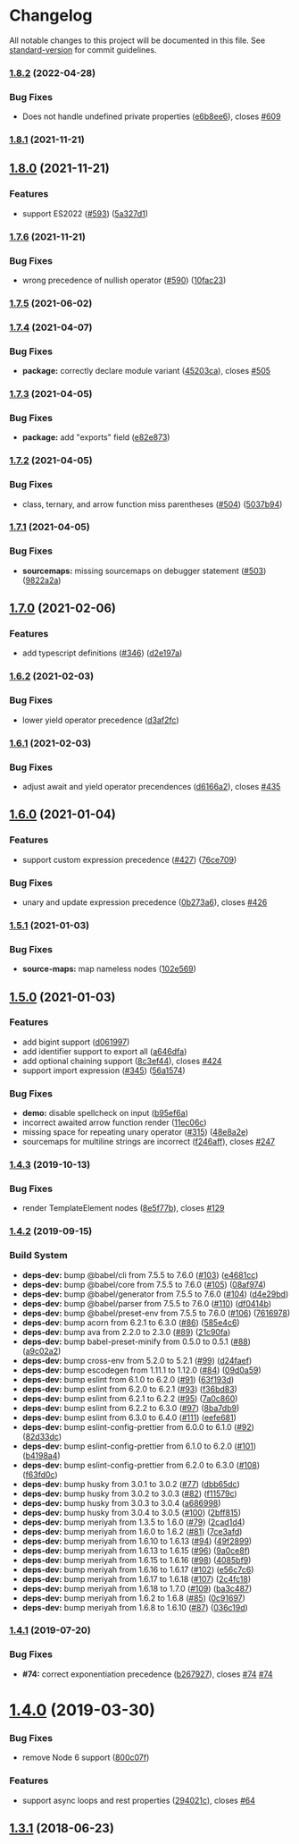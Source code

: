 # Changelog

All notable changes to this project will be documented in this file. See [standard-version](https://github.com/conventional-changelog/standard-version) for commit guidelines.

### [1.8.2](https://github.com/davidbonnet/astring/compare/v1.8.1...v1.8.2) (2022-04-28)


### Bug Fixes

* Does not handle undefined private properties ([e6b8ee6](https://github.com/davidbonnet/astring/commit/e6b8ee645d0e9fa3cc6ff4bb30d2a15e2289a88b)), closes [#609](https://github.com/davidbonnet/astring/issues/609)

### [1.8.1](https://github.com/davidbonnet/astring/compare/v1.8.0...v1.8.1) (2021-11-21)

## [1.8.0](https://github.com/davidbonnet/astring/compare/v1.7.6...v1.8.0) (2021-11-21)


### Features

* support ES2022 ([#593](https://github.com/davidbonnet/astring/issues/593)) ([5a327d1](https://github.com/davidbonnet/astring/commit/5a327d1425cdd620377fb52b987880f8af461b62))

### [1.7.6](https://github.com/davidbonnet/astring/compare/v1.7.5...v1.7.6) (2021-11-21)


### Bug Fixes

* wrong precedence of nullish operator ([#590](https://github.com/davidbonnet/astring/issues/590)) ([10fac23](https://github.com/davidbonnet/astring/commit/10fac23a010feedb26d3baaf0e74e2311504e846))

### [1.7.5](https://github.com/davidbonnet/astring/compare/v1.7.4...v1.7.5) (2021-06-02)

### [1.7.4](https://github.com/davidbonnet/astring/compare/v1.7.3...v1.7.4) (2021-04-07)


### Bug Fixes

* **package:** correctly declare module variant ([45203ca](https://github.com/davidbonnet/astring/commit/45203ca5bdd0307cfa3ed9a838d59718de84c6b5)), closes [#505](https://github.com/davidbonnet/astring/issues/505)

### [1.7.3](https://github.com/davidbonnet/astring/compare/v1.7.2...v1.7.3) (2021-04-05)


### Bug Fixes

* **package:** add "exports" field ([e82e873](https://github.com/davidbonnet/astring/commit/e82e87312f51c2cfa1a3c1104091a30352023bc5))

### [1.7.2](https://github.com/davidbonnet/astring/compare/v1.7.1...v1.7.2) (2021-04-05)


### Bug Fixes

* class, ternary, and arrow function miss parentheses ([#504](https://github.com/davidbonnet/astring/issues/504)) ([5037b94](https://github.com/davidbonnet/astring/commit/5037b94b3a447be7d42ae9edeb1e50ef2b2b776c))

### [1.7.1](https://github.com/davidbonnet/astring/compare/v1.7.0...v1.7.1) (2021-04-05)


### Bug Fixes

* **sourcemaps:** missing sourcemaps on debugger statement ([#503](https://github.com/davidbonnet/astring/issues/503)) ([9822a2a](https://github.com/davidbonnet/astring/commit/9822a2a4432ff957ef18c5959f3c71d10f0e361d))

## [1.7.0](https://github.com/davidbonnet/astring/compare/v1.6.2...v1.7.0) (2021-02-06)


### Features

* add typescript definitions ([#346](https://github.com/davidbonnet/astring/issues/346)) ([d2e197a](https://github.com/davidbonnet/astring/commit/d2e197a6b82efeeffc2d7a6fa2f16295c54c8dea))

### [1.6.2](https://github.com/davidbonnet/astring/compare/v1.6.1...v1.6.2) (2021-02-03)


### Bug Fixes

* lower yield operator precedence ([d3af2fc](https://github.com/davidbonnet/astring/commit/d3af2fcd8096401b5618a7e479bfb5b25e129eed))

### [1.6.1](https://github.com/davidbonnet/astring/compare/v1.6.0...v1.6.1) (2021-02-03)


### Bug Fixes

* adjust await and yield operator precendences ([d6166a2](https://github.com/davidbonnet/astring/commit/d6166a256f8e6f1071440b7469b786c18ddf252f)), closes [#435](https://github.com/davidbonnet/astring/issues/435)

## [1.6.0](https://github.com/davidbonnet/astring/compare/v1.5.1...v1.6.0) (2021-01-04)


### Features

* support custom expression precedence ([#427](https://github.com/davidbonnet/astring/issues/427)) ([76ce709](https://github.com/davidbonnet/astring/commit/76ce7099c4ba391ef130ea6010bcce6ae7392cf4))


### Bug Fixes

* unary and update expression precedence ([0b273a6](https://github.com/davidbonnet/astring/commit/0b273a6cfe7c7672de4cf1bd00f423358d0729f4)), closes [#426](https://github.com/davidbonnet/astring/issues/426)

### [1.5.1](https://github.com/davidbonnet/astring/compare/v1.5.0...v1.5.1) (2021-01-03)


### Bug Fixes

* **source-maps:** map nameless nodes ([102e569](https://github.com/davidbonnet/astring/commit/102e5696482d42f5dcccdb2ce088f7361c7dee94))

## [1.5.0](https://github.com/davidbonnet/astring/compare/v1.4.3...v1.5.0) (2021-01-03)


### Features

* add bigint support ([d061997](https://github.com/davidbonnet/astring/commit/d061997b03095bbd864889dd04b6442fae6363ce))
* add identifier support to export all ([a646dfa](https://github.com/davidbonnet/astring/commit/a646dfa9a6d093111f934b306d37ad61cf32fd9b))
* add optional chaining support ([8c3ef44](https://github.com/davidbonnet/astring/commit/8c3ef44ae6d273562f6e03cb890726d2cc02f9b2)), closes [#424](https://github.com/davidbonnet/astring/issues/424)
* support import expression ([#345](https://github.com/davidbonnet/astring/issues/345)) ([56a1574](https://github.com/davidbonnet/astring/commit/56a1574774533764644107a61bf0acc0d1c7d209))


### Bug Fixes

* **demo:** disable spellcheck on input ([b95ef6a](https://github.com/davidbonnet/astring/commit/b95ef6a4a179b031beba27387dd1bba935b2ce72))
* incorrect awaited arrow function render ([11ec06c](https://github.com/davidbonnet/astring/commit/11ec06cd092cabc1a82ccd8b74c8219fcf98dcb7))
* missing space for repeating unary operator ([#315](https://github.com/davidbonnet/astring/issues/315)) ([48e8a2e](https://github.com/davidbonnet/astring/commit/48e8a2e157858df4e1765cc2db9148b5b708216d))
* sourcemaps for multiline strings are incorrect ([f246aff](https://github.com/davidbonnet/astring/commit/f246affc88b57455bc9eaa7f306fc9d2b6fd645f)), closes [#247](https://github.com/davidbonnet/astring/issues/247)

### [1.4.3](https://github.com/davidbonnet/astring/compare/v1.4.2...v1.4.3) (2019-10-13)


### Bug Fixes

* render TemplateElement nodes ([8e5f77b](https://github.com/davidbonnet/astring/commit/8e5f77b)), closes [#129](https://github.com/davidbonnet/astring/issues/129)

### [1.4.2](https://github.com/davidbonnet/astring/compare/v1.4.1...v1.4.2) (2019-09-15)


### Build System

* **deps-dev:** bump @babel/cli from 7.5.5 to 7.6.0 ([#103](https://github.com/davidbonnet/astring/issues/103)) ([e4681cc](https://github.com/davidbonnet/astring/commit/e4681cc))
* **deps-dev:** bump @babel/core from 7.5.5 to 7.6.0 ([#105](https://github.com/davidbonnet/astring/issues/105)) ([08af974](https://github.com/davidbonnet/astring/commit/08af974))
* **deps-dev:** bump @babel/generator from 7.5.5 to 7.6.0 ([#104](https://github.com/davidbonnet/astring/issues/104)) ([d4e29bd](https://github.com/davidbonnet/astring/commit/d4e29bd))
* **deps-dev:** bump @babel/parser from 7.5.5 to 7.6.0 ([#110](https://github.com/davidbonnet/astring/issues/110)) ([df0414b](https://github.com/davidbonnet/astring/commit/df0414b))
* **deps-dev:** bump @babel/preset-env from 7.5.5 to 7.6.0 ([#106](https://github.com/davidbonnet/astring/issues/106)) ([7616978](https://github.com/davidbonnet/astring/commit/7616978))
* **deps-dev:** bump acorn from 6.2.1 to 6.3.0 ([#86](https://github.com/davidbonnet/astring/issues/86)) ([585e4c6](https://github.com/davidbonnet/astring/commit/585e4c6))
* **deps-dev:** bump ava from 2.2.0 to 2.3.0 ([#89](https://github.com/davidbonnet/astring/issues/89)) ([21c90fa](https://github.com/davidbonnet/astring/commit/21c90fa))
* **deps-dev:** bump babel-preset-minify from 0.5.0 to 0.5.1 ([#88](https://github.com/davidbonnet/astring/issues/88)) ([a9c02a2](https://github.com/davidbonnet/astring/commit/a9c02a2))
* **deps-dev:** bump cross-env from 5.2.0 to 5.2.1 ([#99](https://github.com/davidbonnet/astring/issues/99)) ([d24faef](https://github.com/davidbonnet/astring/commit/d24faef))
* **deps-dev:** bump escodegen from 1.11.1 to 1.12.0 ([#84](https://github.com/davidbonnet/astring/issues/84)) ([09d0a59](https://github.com/davidbonnet/astring/commit/09d0a59))
* **deps-dev:** bump eslint from 6.1.0 to 6.2.0 ([#91](https://github.com/davidbonnet/astring/issues/91)) ([63f193d](https://github.com/davidbonnet/astring/commit/63f193d))
* **deps-dev:** bump eslint from 6.2.0 to 6.2.1 ([#93](https://github.com/davidbonnet/astring/issues/93)) ([f36bd83](https://github.com/davidbonnet/astring/commit/f36bd83))
* **deps-dev:** bump eslint from 6.2.1 to 6.2.2 ([#95](https://github.com/davidbonnet/astring/issues/95)) ([7a0c860](https://github.com/davidbonnet/astring/commit/7a0c860))
* **deps-dev:** bump eslint from 6.2.2 to 6.3.0 ([#97](https://github.com/davidbonnet/astring/issues/97)) ([8ba7db9](https://github.com/davidbonnet/astring/commit/8ba7db9))
* **deps-dev:** bump eslint from 6.3.0 to 6.4.0 ([#111](https://github.com/davidbonnet/astring/issues/111)) ([eefe681](https://github.com/davidbonnet/astring/commit/eefe681))
* **deps-dev:** bump eslint-config-prettier from 6.0.0 to 6.1.0 ([#92](https://github.com/davidbonnet/astring/issues/92)) ([82d33dc](https://github.com/davidbonnet/astring/commit/82d33dc))
* **deps-dev:** bump eslint-config-prettier from 6.1.0 to 6.2.0 ([#101](https://github.com/davidbonnet/astring/issues/101)) ([b4198a4](https://github.com/davidbonnet/astring/commit/b4198a4))
* **deps-dev:** bump eslint-config-prettier from 6.2.0 to 6.3.0 ([#108](https://github.com/davidbonnet/astring/issues/108)) ([f63fd0c](https://github.com/davidbonnet/astring/commit/f63fd0c))
* **deps-dev:** bump husky from 3.0.1 to 3.0.2 ([#77](https://github.com/davidbonnet/astring/issues/77)) ([dbb65dc](https://github.com/davidbonnet/astring/commit/dbb65dc))
* **deps-dev:** bump husky from 3.0.2 to 3.0.3 ([#82](https://github.com/davidbonnet/astring/issues/82)) ([f11579c](https://github.com/davidbonnet/astring/commit/f11579c))
* **deps-dev:** bump husky from 3.0.3 to 3.0.4 ([a686998](https://github.com/davidbonnet/astring/commit/a686998))
* **deps-dev:** bump husky from 3.0.4 to 3.0.5 ([#100](https://github.com/davidbonnet/astring/issues/100)) ([2bff815](https://github.com/davidbonnet/astring/commit/2bff815))
* **deps-dev:** bump meriyah from 1.3.5 to 1.6.0 ([#79](https://github.com/davidbonnet/astring/issues/79)) ([2cad1d4](https://github.com/davidbonnet/astring/commit/2cad1d4))
* **deps-dev:** bump meriyah from 1.6.0 to 1.6.2 ([#81](https://github.com/davidbonnet/astring/issues/81)) ([7ce3afd](https://github.com/davidbonnet/astring/commit/7ce3afd))
* **deps-dev:** bump meriyah from 1.6.10 to 1.6.13 ([#94](https://github.com/davidbonnet/astring/issues/94)) ([49f2899](https://github.com/davidbonnet/astring/commit/49f2899))
* **deps-dev:** bump meriyah from 1.6.13 to 1.6.15 ([#96](https://github.com/davidbonnet/astring/issues/96)) ([9a0ce8f](https://github.com/davidbonnet/astring/commit/9a0ce8f))
* **deps-dev:** bump meriyah from 1.6.15 to 1.6.16 ([#98](https://github.com/davidbonnet/astring/issues/98)) ([4085bf9](https://github.com/davidbonnet/astring/commit/4085bf9))
* **deps-dev:** bump meriyah from 1.6.16 to 1.6.17 ([#102](https://github.com/davidbonnet/astring/issues/102)) ([e56c7c6](https://github.com/davidbonnet/astring/commit/e56c7c6))
* **deps-dev:** bump meriyah from 1.6.17 to 1.6.18 ([#107](https://github.com/davidbonnet/astring/issues/107)) ([2c4fc18](https://github.com/davidbonnet/astring/commit/2c4fc18))
* **deps-dev:** bump meriyah from 1.6.18 to 1.7.0 ([#109](https://github.com/davidbonnet/astring/issues/109)) ([ba3c487](https://github.com/davidbonnet/astring/commit/ba3c487))
* **deps-dev:** bump meriyah from 1.6.2 to 1.6.8 ([#85](https://github.com/davidbonnet/astring/issues/85)) ([0c91697](https://github.com/davidbonnet/astring/commit/0c91697))
* **deps-dev:** bump meriyah from 1.6.8 to 1.6.10 ([#87](https://github.com/davidbonnet/astring/issues/87)) ([036c19d](https://github.com/davidbonnet/astring/commit/036c19d))



### [1.4.1](https://github.com/davidbonnet/astring/compare/v1.4.0...v1.4.1) (2019-07-20)


### Bug Fixes

* **#74:** correct exponentiation precedence ([b267927](https://github.com/davidbonnet/astring/commit/b267927)), closes [#74](https://github.com/davidbonnet/astring/issues/74) [#74](https://github.com/davidbonnet/astring/issues/74)



<a name="1.4.0"></a>
# [1.4.0](https://github.com/davidbonnet/astring/compare/v1.3.1...v1.4.0) (2019-03-30)


### Bug Fixes

* remove Node 6 support ([800c07f](https://github.com/davidbonnet/astring/commit/800c07f))


### Features

* support async loops and rest properties ([294021c](https://github.com/davidbonnet/astring/commit/294021c)), closes [#64](https://github.com/davidbonnet/astring/issues/64)



<a name="1.3.1"></a>
## [1.3.1](https://github.com/davidbonnet/astring/compare/v1.3.0...v1.3.1) (2018-06-23)
